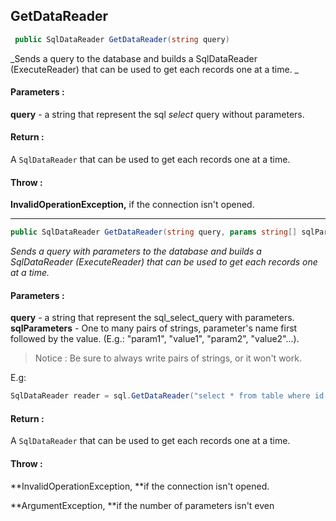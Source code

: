 ## GetDataReader

```csharp
 public SqlDataReader GetDataReader(string query)
```

_Sends a query to the database and builds a SqlDataReader \(ExecuteReader\) that can be used to get each records one at a time. _

#### Parameters :

**query** - a string that represent the sql _select_ query without parameters.

#### Return :
A `SqlDataReader` that can be used to get each records one at a time.


#### Throw :

**InvalidOperationException,** if the connection isn't opened.

---

```csharp
public SqlDataReader GetDataReader(string query, params string[] sqlParameters)
```

_Sends a query with parameters to the database and builds a SqlDataReader \(ExecuteReader\) that can be used to get each records one at a time._

#### Parameters :

**query** - a string that represent the sql\_select\_query with parameters.  
**sqlParameters** - One to many pairs of strings, parameter's name first followed by the value. \(E.g.: "param1", "value1", "param2", "value2"...\).

> Notice : Be sure to always write pairs of strings, or it won't work.

E.g:

```csharp
SqlDataReader reader = sql.GetDataReader("select * from table where id = @id", "id", "12")
```

#### Return :
A `SqlDataReader` that can be used to get each records one at a time.

#### Throw :

**InvalidOperationException, **if the connection isn't opened.

**ArgumentException, **if the number of parameters isn't even

